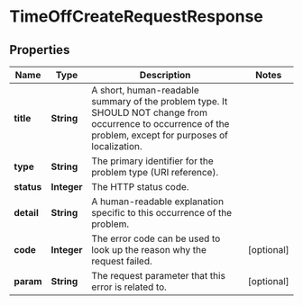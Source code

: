 

# TimeOffCreateRequestResponse


## Properties

| Name | Type | Description | Notes |
|------------ | ------------- | ------------- | -------------|
|**title** | **String** | A short, human-readable summary of the problem type. It SHOULD NOT change from occurrence to occurrence of the problem, except for purposes of localization. |  |
|**type** | **String** | The primary identifier for the problem type (URI reference). |  |
|**status** | **Integer** | The HTTP status code. |  |
|**detail** | **String** | A human-readable explanation specific to this occurrence of the problem. |  |
|**code** | **Integer** | The error code can be used to look up the reason why the request failed. |  [optional] |
|**param** | **String** | The request parameter that this error is related to. |  [optional] |



